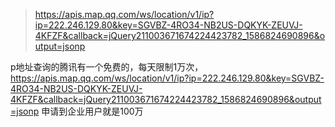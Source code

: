 > https://apis.map.qq.com/ws/location/v1/ip?ip=222.246.129.80&key=SGVBZ-4RO34-NB2US-DQKYK-ZEUVJ-4KFZF&callback=jQuery211003671674224423782_1586824690896&output=jsonp

p地址查询的腾讯有一个免费的，每天限制1万次，https://apis.map.qq.com/ws/location/v1/ip?ip=222.246.129.80&key=SGVBZ-4RO34-NB2US-DQKYK-ZEUVJ-4KFZF&callback=jQuery211003671674224423782_1586824690896&output=jsonp  申请到企业用户就是100万